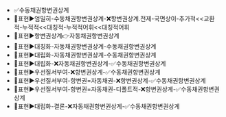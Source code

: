 - ✅수동채권항변권상계
- 📌표현▶️엄밀히-수동채권항변권상계-❌항변권상계.전제-국면상이-추가적<<교환적-누적적<<대칭적-누적적어휘<<대칭적어휘
- 📌표현▶️항변권상계👉자동채권항변권상계
- 📌표현▶️대칭화-자동채권항변권상계-수동채권항변권상계
- 📌표현▶️대립화-자동채권항변권상계-수동채권항변권상계
- 📌표현▶️대립화-❌자동채권항변권상계-✅수동채권항변권상계
- 📌표현▶️우선질서부여-❌항변권상계-✅수동채권항변권상계
- 📌표현▶️우선질서부여-항변권=자동채권-❌항변권상계-✅수동채권항변권상계
- 📌표현▶️우선질서부여-항변권=자동채권-디폴트적-❌항변권상계-✅수동채권항변권상계
- 📌표현▶️대립화-결론-❌자동채권항변권상계-✅수동채권항변권상계
